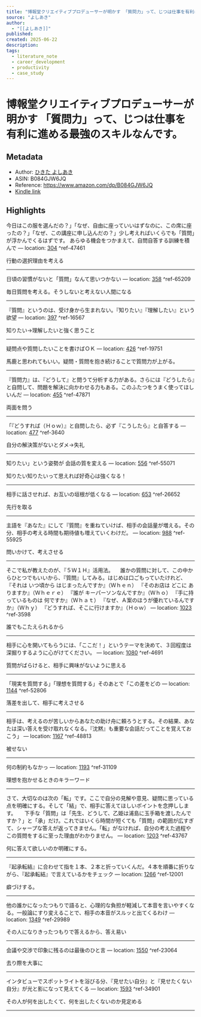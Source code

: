 ```yaml
---
title: "博報堂クリエイティブプロデューサーが明かす 「質問力」って、じつは仕事を有利に進める最強のスキルなんです。"
source: "よしあき"
author:
  - "[[よしあき]]"
published: 
created: 2025-06-22
description: 
tags:
  - literature_note
  - career_development
  - productivity
  - case_study
---
```

# 博報堂クリエイティブプロデューサーが明かす 「質問力」って、じつは仕事を有利に進める最強のスキルなんです。
## Metadata
* Author: [ひきた よしあき](https://www.amazon.comundefined)
* ASIN: B084GJW6JQ
* Reference: https://www.amazon.com/dp/B084GJW6JQ
* [Kindle link](kindle://book?action=open&asin=B084GJW6JQ)

## Highlights
今日はこの服を選んだの？」「なぜ、自由に座っていいはずなのに、この席に座ったの？」「なぜ、この講座に申し込んだの？」少し考えればいくらでも「質問」が浮かんでくるはずです。 あらゆる機会をつかまえて、自問自答する訓練を積んで — location: [304](kindle://book?action=open&asin=B084GJW6JQ&location=304) ^ref-47461

行動の選択理由を考える

---
日頃の習慣がないと「質問」なんて思いつかない — location: [358](kindle://book?action=open&asin=B084GJW6JQ&location=358) ^ref-65209

毎日質問を考える。そうしないと考えない人間になる

---
『質問』というのは、受け身から生まれない。『知りたい』『理解したい』という欲望 — location: [397](kindle://book?action=open&asin=B084GJW6JQ&location=397) ^ref-16567

知りたい→理解したいと強く思うこと

---
疑問点や質問したいことを書けばＯＫ — location: [426](kindle://book?action=open&asin=B084GJW6JQ&location=426) ^ref-19751

馬鹿と思われてもいい。疑問・質問を抱き続けることで質問力が上がる。

---
『質問力』は、『どうして』と問うて分析する力がある。さらには『どうしたら』と自問して、問題を解決に向かわせる力もある。このふたつをうまく使ってほしいんだ — location: [455](kindle://book?action=open&asin=B084GJW6JQ&location=455) ^ref-47871

両面を問う

---
「『どうすれば（Ｈｏｗ）』と自問したら、必ず『こうしたら』と自答する — location: [477](kindle://book?action=open&asin=B084GJW6JQ&location=477) ^ref-3640

自分の解決策がないとダメ→失礼

---
知りたい」という姿勢が 会話の質を変える — location: [556](kindle://book?action=open&asin=B084GJW6JQ&location=556) ^ref-55071

知りたい知りたいって思えれば好奇心は強くなる！

---
相手に話させれば、お互いの垣根が低くなる — location: [653](kindle://book?action=open&asin=B084GJW6JQ&location=653) ^ref-26652

先行を取る

---
主語を『あなた』にして『質問』を重ねていけば、相手の会話量が増える。その分、相手の考える時間も期待値も増えていくわけだ。 — location: [988](kindle://book?action=open&asin=B084GJW6JQ&location=988) ^ref-55925

問いかけて、考えさせる

---
そこで私が教えたのが、『５Ｗ１Ｈ』活用法。 　誰かの質問に対して、この中からひとつでもいいから、『質問』してみる。はじめは口ごもっていたけれど、 『それは いつ頃から はじまったんですか』（Ｗｈｅｎ） 『そのお店は どこに ありますか』（Ｗｈｅｒｅ） 『誰が キーパーソンなんですか』（Ｗｈｏ） 『手に持っているものは 何ですか』（Ｗｈａｔ） 『なぜ、Ａ案のほうが優れているんですか』（Ｗｈｙ） 『どうすれば、そこに行けますか』（Ｈｏｗ） — location: [1023](kindle://book?action=open&asin=B084GJW6JQ&location=1023) ^ref-3598

誰でもこたえられるから

---
相手に心を開いてもらうには、「ここだ！」というテーマを決めて、３回程度は深掘りするように心がけてください。 — location: [1080](kindle://book?action=open&asin=B084GJW6JQ&location=1080) ^ref-4691

質問がばらけると、相手に興味がないように思える

---
「現実を質問する」「理想を質問する」そのあとで「この差をどの — location: [1144](kindle://book?action=open&asin=B084GJW6JQ&location=1144) ^ref-52806

落差を出して、相手に考えさせる

---
相手は、考えるのが苦しいからあなたの助け舟に頼ろうとする。その結果、あなたは深い答えを受け取れなくなる。『沈黙』も重要な会話だってことを覚えておこう」 — location: [1167](kindle://book?action=open&asin=B084GJW6JQ&location=1167) ^ref-48813

被せない

---
何の制約もなかっ — location: [1193](kindle://book?action=open&asin=B084GJW6JQ&location=1193) ^ref-31109

理想を抱かせるときのキラーワード

---
さて、大切なのは次の「転」です。ここで自分の見解や意見、疑問に思っている点を明確にする。そして「結」で、相手に答えてほしいポイントを念押しします。 　 下手な「質問」は「先生、どうして、乙姫は浦島に玉手箱を渡したんですか？」と「承」だけ。これではいくら時間が短くても「質問」の範囲が広すぎて、シャープな答えが返ってきません。「転」がなければ、自分の考えた過程やこの質問をするに至った理由がわかりません。 — location: [1203](kindle://book?action=open&asin=B084GJW6JQ&location=1203) ^ref-43767

何に答えて欲しいのか明確にする。

---
『起承転結』に合わせて指を１本、２本と折っていくんだ。４本を順番に折りながら、『起承転結』で言えているかをチェック — location: [1266](kindle://book?action=open&asin=B084GJW6JQ&location=1266) ^ref-12001

癖づけする。

---
他の誰かになったつもりで語ると、心理的な負担が軽減して本音を言いやすくなる。一般論にすり変えることで、相手の本音がスルッと出てくるわけ — location: [1349](kindle://book?action=open&asin=B084GJW6JQ&location=1349) ^ref-29989

その人になりきったつもりで答えるから、答え易い

---
会議や交渉で印象に残るのは最後のひと言 — location: [1550](kindle://book?action=open&asin=B084GJW6JQ&location=1550) ^ref-23064

去り際を大事に

---
インタビューでスポットライトを浴びる分、『見せたい自分』と『見せたくない自分』が光と影になって見えてくる — location: [1593](kindle://book?action=open&asin=B084GJW6JQ&location=1593) ^ref-34901

その人が何を出したくて、何を出したくないのか見定める

---
